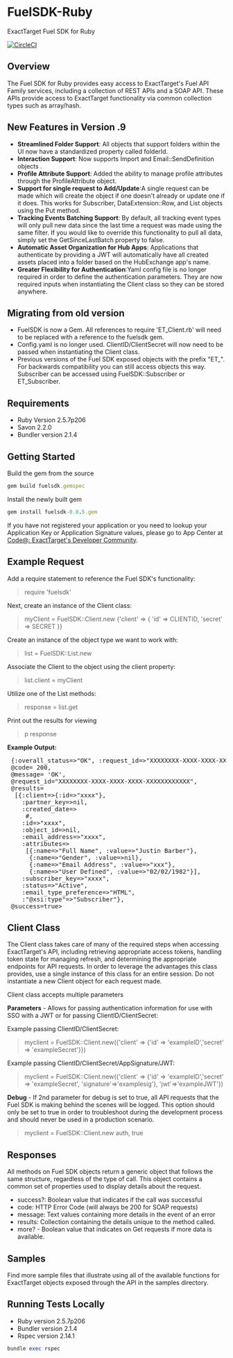 FuelSDK-Ruby
============

ExactTarget Fuel SDK for Ruby

[![CircleCI](https://circleci.com/gh/Vestorly/FuelSDK-Ruby.svg?style=svg)](https://circleci.com/gh/Vestorly/FuelSDK-Ruby)

## Overview ##
The Fuel SDK for Ruby provides easy access to ExactTarget's Fuel API Family services, including a collection of REST APIs and a SOAP API. These APIs provide access to ExactTarget functionality via common collection types such as array/hash.

## New Features in Version .9 ##
- **Streamlined Folder Support**: All objects that support folders within the UI now have a standardized property called folderId.
- **Interaction Support**: Now supports Import and Email::SendDefinition objects .
- **Profile Attribute Support**: Added the ability to manage profile attributes through the ProfileAttribute object.
- **Support for single request to Add/Update**:A single request can be made which will create the object if one doesn't already or update one if it does.  This works for Subscriber, DataExtension::Row, and List objects using the Put method.
- **Tracking Events Batching Support**: By default, all tracking event types will only pull new data since the last time a request was made using the same filter.  If you would like to override this functionality to pull all data, simply set the GetSinceLastBatch property to false.
- **Automatic Asset Organization for Hub Apps**: Applications that authenticate by providing a JWT will automatically have all created assets placed into a folder based on the HubExchange app's name.
- **Greater Flexibility for Authentication**:Yaml config file is no longer required in order to define the authentication parameters.  They are now required inputs when instantiating the Client class so they can be stored anywhere.

## Migrating from old version ##
- FuelSDK is now a Gem. All references to require 'ET_Client.rb' will need to be replaced with a reference to the fuelsdk gem.
- Config.yaml is no longer used.  ClientID/ClientSecret will now need to be passed when instantiating the Client class.
- Previous versions of the Fuel SDK exposed objects with the prefix "ET_". For backwards compatibility you can still access objects this way.
Subscriber can be accessed using FuelSDK::Subscriber or ET_Subscriber.

## Requirements ##
- Ruby Version 2.5.7p206
- Savon 2.2.0
- Bundler version 2.1.4

## Getting Started ##
Build the gem from the source

```ruby
gem build fuelsdk.gemspec
```

Install the newly built gem

```ruby
gem install fuelsdk-0.0.5.gem
```

If you have not registered your application or you need to lookup your Application Key or Application Signature values, please go to App Center at [Code@: ExactTarget's Developer Community](http://code.exacttarget.com/appcenter "Code@ App Center").


## Example Request ##

Add a require statement to reference the Fuel SDK's functionality:
> require 'fuelsdk'

Next, create an instance of the Client class:
> myClient = FuelSDK::Client.new {'client' => { 'id' => CLIENTID, 'secret' => SECRET }}

Create an instance of the object type we want to work with:
> list = FuelSDK::List.new

Associate the Client to the object using the client property:
> list.client = myClient

Utilize one of the List methods:
> response = list.get

Print out the results for viewing
> p response

**Example Output:**

<pre>
<FuelSDK::SoapResponse:0x007fb86abcf190
 @body= {:retrieve_response_msg=> {:overall_status=>"OK", :request_id=>"XXXXXXXX-XXXX-XXXX-XXXX-XXXXXXXXXXXX", :results=>..}
 @code= 200,
 @message= 'OK',
 @request_id="XXXXXXXX-XXXX-XXXX-XXXX-XXXXXXXXXXXX",
 @results=
  [{:client=>{:id=>"xxxx"},
    :partner_key=>nil,
    :created_date=>
     #<DateTime: 2013-05-30T23:02:00+00:00 ((2456443j,82920s,0n),+0s,2299161j)>,
    :id=>"xxxx",
    :object_id=>nil,
    :email_address=>"xxxx",
    :attributes=>
     [{:name=>"Full Name", :value=>"Justin Barber"},
      {:name=>"Gender", :value=>nil},
      {:name=>"Email Address", :value=>"xxx"},
      {:name=>"User Defined", :value=>"02/02/1982"}],
    :subscriber_key=>"xxxx",
    :status=>"Active",
    :email_type_preference=>"HTML",
    :"@xsi:type"=>"Subscriber"},
 @success=true>
</pre>

## Client Class ##

The Client class takes care of many of the required steps when accessing ExactTarget's API, including retrieving appropriate access tokens, handling token state for managing refresh, and determining the appropriate endpoints for API requests.  In order to leverage the advantages this class provides, use a single instance of this class for an entire session.  Do not instantiate a new Client object for each request made.

Client class accepts multiple parameters

**Parameters** - Allows for passing authentication information for use with SSO with a JWT or for passing ClientID/ClientSecret:

Example passing ClientID/ClientSecret:
> myclient = FuelSDK::Client.new({'client' => {'id' => 'exampleID','secret' => 'exampleSecret'}})

Example passing ClientID/ClientSecret/AppSignature/JWT:
> myclient = FuelSDK::Client.new({'client' => {'id' => 'exampleID','secret' => 'exampleSecret', 'signature'=>'examplesig'}, 'jwt'=>'exampleJWT'})

**Debug** - If 2nd parameter for debug is set to true, all API requests that the Fuel SDK is making behind the scenes will be logged.  This option should only be set to true in order to troubleshoot during the development process and should never be used in a production scenario.
> myclient = FuelSDK::Client.new auth, true <br>


## Responses ##
All methods on Fuel SDK objects return a generic object that follows the same structure, regardless of the type of call.  This object contains a common set of properties used to display details about the request.

- success?: Boolean value that indicates if the call was successful
- code: HTTP Error Code (will always be 200 for SOAP requests)
- message: Text values containing more details in the event of an error
- results: Collection containing the details unique to the method called.
 - more? - Boolean value that indicates on Get requests if more data is available.


## Samples ##
Find more sample files that illustrate using all of the available functions for ExactTarget objects exposed through the API in the samples directory.


## Running Tests Locally ##

- Ruby version 2.5.7p206 
- Bundler version 2.1.4
- Rspec version 2.14.1

```ruby
bundle exec rspec
```





